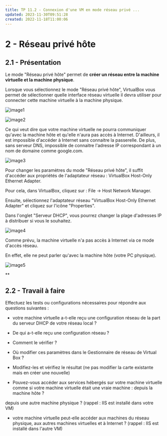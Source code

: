 ```yaml
---
title: TP 11.2 - Connexion d'une VM en mode réseau privé ...
updated: 2023-11-30T09:51:28
created: 2022-11-18T11:00:06
---
```


# 2 - Réseau privé hôte

## 2.1 - Présentation

Le mode "Réseau privé hôte" permet de **créer un réseau entre la machine virtuelle et la machine physique**.

Lorsque vous sélectionnez le mode "Réseau privé hôte", VirtualBox vous permet de sélectionner quelle interface réseau virtuelle il devra utiliser pour connecter cette machine virtuelle à la machine physique.

![image1](resources/7fc3da08beb74c26be971b9f669e29e7.jpg)

![image2](resources/850f5a8ac5af427e84e5f393946d316c.png)

Ce qui veut dire que votre machine virtuelle ne pourra communiquer qu'avec la machine hôte et qu'elle n'aura pas accès à Internet. D'ailleurs, il est impossible d'accéder à Internet sans connaitre la passerelle. De plus, sans serveur DNS, impossible de connaitre l'adresse IP correspondant à un nom de domaine comme google.com.

![image3](resources/b4a6193ecc5d4eec984b60f200724069.jpg)

Pour changer les paramètres du mode "Réseau privé hôte", il suffit d'accéder aux propriétés de l'adaptateur réseau : VirtualBox Host-Only Ethernet Adapter.

Pour cela, dans VirtualBox, cliquez sur : File -\> Host Network Manager.

Ensuite, sélectionnez l'adaptateur réseau "VirtualBox Host-Only Ethernet Adapter" et cliquez sur l'icône "Properties".

Dans l'onglet "Serveur DHCP", vous pourrez changer la plage d'adresses IP à distribuer si vous le souhaitez.

![image4](resources/99ea8992e5654c8282c31e9bc4dcc4d1.jpg)

Comme prévu, la machine virtuelle n'a pas accès à Internet via ce mode d'accès réseau.

En effet, elle ne peut parler qu'avec la machine hôte (votre PC physique).

![image5](resources/9304a8f870e2459899947f970ef48da6.jpg)

**
## 2.2 - Travail à faire

Effectuez les tests ou configurations nécessaires pour répondre aux questions suivantes :

- votre machine virtuelle a-t-elle reçu une configuration réseau de la part du serveur DHCP de votre réseau local ?

- De qui a-t-elle reçu une configuration réseau ?

- Comment le vérifier ?

- Où modifier ces paramètres dans le Gestionnaire de réseau de Virtual Box ?

- Modifiez-les et vérifiez le résultat (ne pas modifier la carte existante mais en créer une nouvelle)

- Pouvez-vous accéder aux services hébergés sur votre machine virtuelle comme si votre machine virtuelle était une vraie machine :
depuis la machine hôte ?

depuis une autre machine physique ? (rappel : IIS est installé dans votre VM)

- votre machine virtuelle peut-elle accéder aux machines du réseau physique, aux autres machines virtuelles et à Internet ? (rappel : IIS est installé dans l'autre VM)

